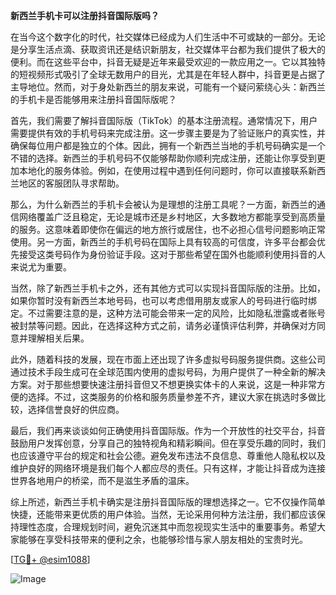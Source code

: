 **新西兰手机卡可以注册抖音国际版吗？**

在当今这个数字化的时代，社交媒体已经成为人们生活中不可或缺的一部分。无论是分享生活点滴、获取资讯还是结识新朋友，社交媒体平台都为我们提供了极大的便利。而在这些平台中，抖音无疑是近年来最受欢迎的一款应用之一。它以其独特的短视频形式吸引了全球无数用户的目光，尤其是在年轻人群中，抖音更是占据了主导地位。然而，对于身处新西兰的朋友来说，可能有一个疑问萦绕心头：新西兰的手机卡是否能够用来注册抖音国际版呢？

首先，我们需要了解抖音国际版（TikTok）的基本注册流程。通常情况下，用户需要提供有效的手机号码来完成注册。这一步骤主要是为了验证账户的真实性，并确保每位用户都是独立的个体。因此，拥有一个新西兰当地的手机号码确实是一个不错的选择。新西兰的手机号码不仅能够帮助你顺利完成注册，还能让你享受到更加本地化的服务体验。例如，在使用过程中遇到任何问题时，你可以直接联系新西兰地区的客服团队寻求帮助。

那么，为什么新西兰的手机卡会被认为是理想的注册工具呢？一方面，新西兰的通信网络覆盖广泛且稳定，无论是城市还是乡村地区，大多数地方都能享受到高质量的服务。这意味着即使你在偏远的地方旅行或居住，也不必担心信号问题影响正常使用。另一方面，新西兰的手机号码在国际上具有较高的可信度，许多平台都会优先接受这类号码作为身份验证手段。这对于那些希望在国外也能顺利使用抖音的人来说尤为重要。

当然，除了新西兰手机卡之外，还有其他方式可以实现抖音国际版的注册。比如，如果你暂时没有新西兰本地号码，也可以考虑借用朋友或家人的号码进行临时绑定。不过需要注意的是，这种方法可能会带来一定的风险，比如隐私泄露或者账号被封禁等问题。因此，在选择这种方式之前，请务必谨慎评估利弊，并确保对方同意并理解相关后果。

此外，随着科技的发展，现在市面上还出现了许多虚拟号码服务提供商。这些公司通过技术手段生成可在全球范围内使用的虚拟号码，为用户提供了一种全新的解决方案。对于那些想要快速注册抖音但又不想更换实体卡的人来说，这是一种非常方便的选择。不过，这类服务的价格和服务质量参差不齐，建议大家在挑选时多做比较，选择信誉良好的供应商。

最后，我们再来谈谈如何正确使用抖音国际版。作为一个开放性的社交平台，抖音鼓励用户发挥创意，分享自己的独特视角和精彩瞬间。但在享受乐趣的同时，我们也应该遵守平台的规定和社会公德。避免发布违法不良信息、尊重他人隐私权以及维护良好的网络环境是我们每个人都应尽的责任。只有这样，才能让抖音成为连接世界各地用户的桥梁，而不是滋生矛盾的温床。

综上所述，新西兰手机卡确实是注册抖音国际版的理想选择之一。它不仅操作简单快捷，还能带来更优质的用户体验。当然，无论采用何种方法注册，我们都应该保持理性态度，合理规划时间，避免沉迷其中而忽视现实生活中的重要事务。希望大家能够在享受科技带来的便利之余，也能够珍惜与家人朋友相处的宝贵时光。

[[TG💪+ @esim1088](https://t.me/s/esim1088)]

![Image](https://i.postimg.cc/4NQfJmqS/Snipaste-2025-05-13-00-14-12.png)